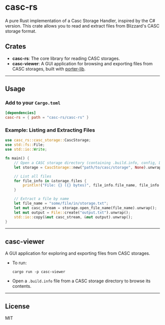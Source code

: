 # casc-rs

A pure Rust implementation of a Casc Storage Handler, inspired by the C# version.
This crate allows you to read and extract files from Blizzard's CASC storage format.

## Crates

- **casc-rs**: The core library for reading CASC storages.
- **casc-viewer**: A GUI application for browsing and exporting files from CASC storages, built with [porter-lib](https://github.com/dtzxporter/porter-lib).

---

## Usage

### Add to your `Cargo.toml`

```toml
[dependencies]
casc-rs = { path = "casc-rs/casc-rs" }
```

### Example: Listing and Extracting Files

```rust
use casc_rs::casc_storage::CascStorage;
use std::fs::File;
use std::io::Write;

fn main() {
    // Open a CASC storage directory (containing .build.info, config, Data/)
    let storage = CascStorage::new("path/to/casc/storage", None).unwrap();

    // List all files
    for file_info in &storage.files {
        println!("File: {} ({} bytes)", file_info.file_name, file_info.file_size);
    }

    // Extract a file by name
    let file_name = "some/file/in/storage.txt";
    let mut casc_stream = storage.open_file_name(file_name).unwrap();
    let mut output = File::create("output.txt").unwrap();
    std::io::copy(&mut casc_stream, &mut output).unwrap();
}
```

---

## casc-viewer

A GUI application for exploring and exporting files from CASC storages.

- To run:
  ```
  cargo run -p casc-viewer
  ```
- Open a `.build.info` file from a CASC storage directory to browse its contents.

---

## License

MIT
